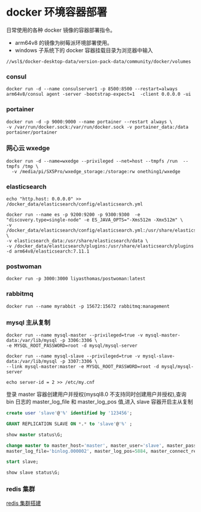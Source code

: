 # docker 环境容器部署

日常使用的各种 docker 镜像的容器部署指令。

- arm64v8 的镜像为树莓派环境部署使用。
- windows 子系统下的 docker 容器挂载目录为浏览器中输入

```shell
//wsl$/docker-desktop-data/version-pack-data/community/docker/volumes
```

### consul

```shell
docker run -d --name consulserver1 -p 8500:8500 --restart=always  arm64v8/consul agent -server -bootstrap-expect=1  -client 0.0.0.0 -ui
```

### portainer

```shell
docker run -d -p 9000:9000 --name portainer --restart always \
-v /var/run/docker.sock:/var/run/docker.sock -v portainer_data:/data portainer/portainer
```

### 网心云 wxedge

```shell
docker run -d --name=wxedge --privileged --net=host --tmpfs /run  --tmpfs /tmp \
  -v /media/pi/SX5Pro/wxedge_storage:/storage:rw onething1/wxedge
```

### elasticsearch

```shell
echo "http.host: 0.0.0.0" >> /docker_data/elasticsearch/config/elasticsearch.yml

docker run --name es -p 9200:9200 -p 9300:9300  -e "discovery.type=single-node" -e ES_JAVA_OPTS="-Xms512m -Xmx512m" \
-v /docker_data/elasticsearch/config/elasticsearch.yml:/usr/share/elasticsearch/config/elasticsearch.yml \
-v elasticsearch_data:/usr/share/elasticsearch/data \
-v /docker_data/elasticsearch/plugins:/usr/share/elasticsearch/plugins -d arm64v8/elasticsearch:7.11.1
```

### postwoman

```shell
docker run -p 3000:3000 liyasthomas/postwoman:latest
```

### rabbitmq

```shell
docker run --name myrabbit -p 15672:15672 rabbitmq:management
```

### mysql 主从复制

```shell
docker run --name mysql-master --privileged=true -v mysql-master-data:/var/lib/mysql -p 3306:3306 \
-e MYSQL_ROOT_PASSWORD=root -d mysql/mysql-server

docker run --name mysql-slave --privileged=true -v mysql-slave-data:/var/lib/mysql -p 3307:3306 \
--link mysql-master:master -e MYSQL_ROOT_PASSWORD=root -d mysql/mysql-server

echo server-id = 2 >> /etc/my.cnf
```

登录 master 容器创建用户并授权(mysql8.0 不支持同时创建用户并授权),查询 bin 日志的 master_log_file 和 master_log_pos 值,进入 slave 容器开启主从复制

```sql
create user 'slave'@'%' identified by '123456';

GRANT REPLICATION SLAVE ON *.* to 'slave'@'%' ;

show master status\G;

change master to master_host='master', master_user='slave', master_password='123456', master_port=3306, \
master_log_file='binlog.000002', master_log_pos=5884, master_connect_retry=30;

start slave;

show slave status\G;
```

### redis 集群

[redis 集群搭建](https://github.com/Bigyozo/Bigyozo.github.io/blob/main/blog/redis集群搭建.md)
